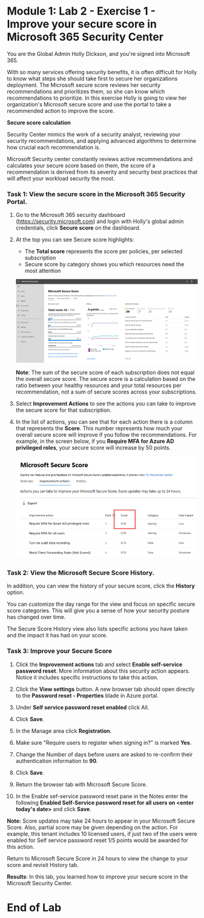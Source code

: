 # Module 1: Lab 2 - Exercise 1 - Improve your secure score in Microsoft 365 Security Center

You are the Global Admin Holly Dickson, and you&#39;re signed into Microsoft 365.

With so many services offering security benefits, it is often difficult for Holly to know what steps she should take first to secure her organizations deployment. The Microsoft secure score reviews her security recommendations and prioritizes them, so she can know which recommendations to prioritize. In this exercise Holly is going to view her organization's Microsoft secure score and use the portal to take a recommended action to improve the score.

**Secure score calculation**

Security Center mimics the work of a security analyst, reviewing your security recommendations, and applying advanced algorithms to determine how crucial each recommendation is.

Microsoft Security center constantly reviews active recommendations and calculates your secure score based on them, the score of a recommendation is derived from its severity and security best practices that will affect your workload security the most.


### Task 1: View the secure score in the Microsoft 365 Security Portal.

1.  Go to the Microsoft 365 security dashboard (https://security.microsoft.com) and login with Holly's global admin credentials, click **Secure score** on the dashboard.
2.  At the top you can see Secure score highlights:

       - The **Total score** represents the score per policies, per selected subscription
       - Secure score by category shows you which resources need the most attention
 
       ![Screenshot](../Media/SecureScore.png)

    
      **Note**: The sum of the secure score of each subscription does not equal       the overall secure score. The secure score is a calculation based on the      ratio between your healthy resources and your total resources per     recommendation, not a sum of secure scores across your subscriptions. 


3.  Select **Improvement Actions** to see the actions you can take to improve the secure score for that subscription.

4.  In the list of actions, you can see that for each action there is a column that represents the **Score**. This number represents how much your overall secure score will improve if you follow the recommendations. For example, in the screen below, if you **Require MFA for Azure AD privileged roles**, your secure score will increase by 50 points.

       ![Screenshot](../Media/MFAscore.png)

### Task 2: View the Microsoft Secure Score History.


In addition, you can view the history of your secure score, click the **History** option.  

You can customize the day range for the view and focus on specific secure score categories.  This will give you a sense of how your security posture has changed over time.

The Secure Score History view also lists specific actions you have taken and the impact it has had on your score.

### Task 3: Improve your Secure Score

1.  Click the **Improvement actions** tab and select **Enable self-service password reset**. More information about this security action appears. Notice it includes specific instructions to take this action.

2.  Click the **View settings** button.  A new browser tab should open directly to the **Password reset - Properties** blade in Azure portal.
  
3.  Under **Self service password reset enabled** click All.

4.  Click **Save**.
5.  In the Manage area click **Registration**.
6.  Make sure "Require users to register when signing in?" is marked **Yes**. 
7.  Change the Number of days before users are asked to re-confirm their authentication information to **90**.
8.  Click **Save**.
9.  Return the browser tab with Microsoft Secure Score.
10. In the Enable sef-service password reset pane in the Notes enter the following **Enabled Self-Service password reset for all users on <enter today's date>** and click **Save**.

**Note:**  Score updates may take 24 hours to appear in your Microsoft Secure Score.  Also, partial score may be given depending on the action.  For example, this tenant includes 10 licensed users, if just two of the users were enabled for Self service password reset 1/5 points would be awarded for this action.

Return to Microsoft Secure Score in 24 hours to view the change to your score and revisit History tab.

**Results**: In this lab, you learned how to improve your secure score in the Microsoft Security Center.


# End of Lab 
